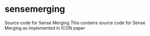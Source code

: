 sensemerging
============

Source code for Sense Merging 
This contains source code for Sense Merging as implemented in ICON paper
